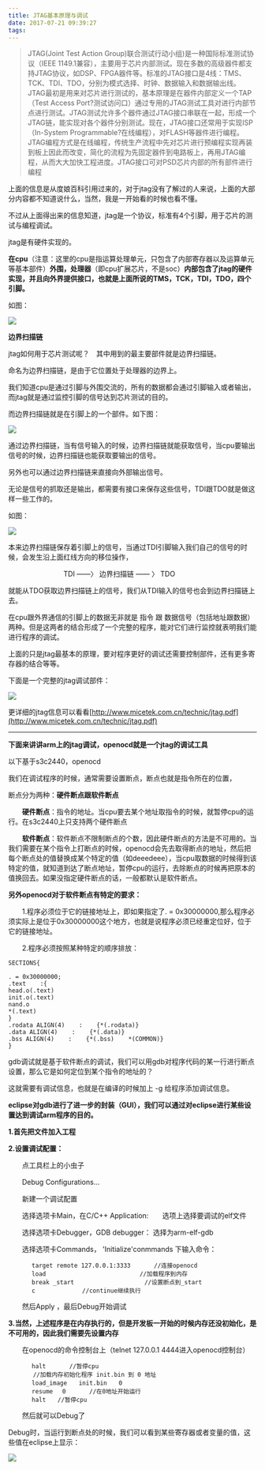 ```yaml
---
title: JTAG基本原理与调试
date: 2017-07-21 09:39:27
tags:
---
```

> JTAG(Joint Test Action Group)联合测试行动小组)是一种国际标准测试协议（IEEE 1149.1兼容），主要用于芯片内部测试。现在多数的高级器件都支持JTAG协议，如DSP、FPGA器件等。标准的JTAG接口是4线：TMS、 TCK、TDI、TDO，分别为模式选择、时钟、数据输入和数据输出线。　　JTAG最初是用来对芯片进行测试的，基本原理是在器件内部定义一个TAP（Test Access Port?测试访问口）通过专用的JTAG测试工具对进行内部节点进行测试。JTAG测试允许多个器件通过JTAG接口串联在一起，形成一个JTAG链，能实现对各个器件分别测试。现在，JTAG接口还常用于实现ISP（In-System Programmable?在线编程），对FLASH等器件进行编程。　　JTAG编程方式是在线编程，传统生产流程中先对芯片进行预编程实现再装到板上因此而改变，简化的流程为先固定器件到电路板上，再用JTAG编程，从而大大加快工程进度。JTAG接口可对PSD芯片内部的所有部件进行编程

上面的信息是从度娘百科引用过来的，对于jtag没有了解过的人来说，上面的大部分内容都不知道说什么，当然，我是一开始看的时候也看不懂。

不过从上面得出来的信息知道，jtag是一个协议，标准有4个引脚，用于芯片的测试与编程调试。

jtag是有硬件实现的。

**在cpu**（注意：这里的cpu是指运算处理单元，只包含了内部寄存器以及运算单元等基本部件）**外围，处理器**（即cpu扩展芯片，不是soc）**内部包含了jtag的硬件实现，并且向外界提供接口，也就是上面所说的TMS，TCK，TDI，TDO，四个引脚。**

如图：

![](http://images.cnitblog.com/blog/421096/201212/20171048-49f682eac36b429bbd608615efd8bf53.jpg)

**边界扫描链**

jtag如何用于芯片测试呢？　其中用到的最主要部件就是边界扫描链。

命名为边界扫描链，是由于它位置处于处理器的边界上。

我们知道cpu是通过引脚与外围交流的，所有的数据都会通过引脚输入或者输出，而jtag就是通过监控引脚的信号达到芯片测试的目的。

而边界扫描链就是在引脚上的一个部件。如下图：

![](http://images.cnitblog.com/blog/421096/201212/20174816-55688b71b7674c4480147f4a53502afc.jpg)

通过边界扫描链，当有信号输入的时候，边界扫描链就能获取信号，当cpu要输出信号的时候，边界扫描链也能获取要输出的信号。

另外也可以通过边界扫描链来直接向外部输出信号。

无论是信号的抓取还是输出，都需要有接口来保存这些信号，TDI跟TDO就是做这样一些工作的。

如图：

![](http://images.cnitblog.com/blog/421096/201212/20175937-9a32b061824745ef89a815ba914309ae.jpg)

本来边界扫描链保存着引脚上的信号，当通过TDI引脚输入我们自己的信号的时候，会发生沿上面红线方向的移位操作，

　　　　　　　　TDI ——〉 边界扫描链 —— 〉 TDO

就能从TDO获取边界扫描链上的信号，我们从TDI输入的信号也会到边界扫描链上去。

在cpu跟外界通信的引脚上的数据无非就是 指令 跟 数据信号（包括地址跟数据） 两种。但是这两者的结合形成了一个完整的程序，能对它们进行监控就表明我们能进行程序的调试。

上面的只是jtag最基本的原理，要对程序更好的调试还需要控制部件，还有更多寄存器的结合等等。

下面是一个完整的jtag调试部件：

![](http://images.cnitblog.com/blog/421096/201212/20181708-f5ce131936894c24b52b746aefab1965.jpg)

更详细的jtag信息可以看看[http://www.micetek.com.cn/technic/jtag.pdf](http://www.micetek.com.cn/technic/jtag.pdf)

* * *

**下面来讲讲arm上的jtag调试，openocd就是一个jtag的调试工具**

以下基于s3c2440，openocd

我们在调试程序的时候，通常需要设置断点，断点也就是指令所在的位置，

断点分为两种：**硬件断点跟软件断点**

　　**硬件断点**：指令的地址。当cpu要去某个地址取指令的时候，就暂停cpu的运行。在s3c2440上只支持两个硬件断点

　　**软件断点**：软件断点不限制断点的个数，因此硬件断点的方法是不可用的。当我们需要在某个指令上打断点的时候，openocd会先去取得断点的地址，然后把每个断点处的值替换成某个特定的值（如deeedeee），当cpu取数据的时候得到该特定的值，就知道到达了断点地址，暂停cpu的运行，去除断点的时候再把原本的值换回去。如果没指定硬件断点的话，一般都默认是软件断点。

**另外openocd对于软件断点有特定的要求：**

　　1.程序必须位于它的链接地址上，即如果指定了. = 0x30000000,那么程序必须实际上是位于0x30000000这个地方，也就是说程序必须已经重定位好，位于它的链接地址。

　　2.程序必须按照某种特定的顺序排放：

```
SECTIONS{

. = 0x30000000;
.text    :{
head.o(.text)
init.o(.text)
nand.o
*(.text)
}
.rodata ALIGN(4)    :    {*(.rodata)}
.data ALIGN(4)    :    {*(.data)}
.bss ALIGN(4)    :    {*(.bss)    *(COMMON)}
}
```
gdb调试就是基于软件断点的调试，我们可以用gdb对程序代码的某一行进行断点设置，那么它是如何定位到某个指令的地址的？

这就需要有调试信息，也就是在编译的时候加上 -g 给程序添加调试信息。

**eclipse对gdb进行了进一步的封装（GUI），我们可以通过对eclipse进行某些设置达到调试arm程序的目的。**

**1.首先把文件加入工程**

**2.设置调试配置：**

　　点工具栏上的小虫子

　　Debug Configurations...

　　新建一个调试配置

　　选择选项卡Main，在C/C++ Application:　　选项上选择要调试的elf文件

　　选择选项卡Debugger，GDB debugger： 选择为arm-elf-gdb

　　选择选项卡Commands， 'Initialize'conmmands 下输入命令：
```
　　　　target remote 127.0.0.1:3333　　　　//连接openocd
　　　　load　　　　　　　　　　　　　　　　//加载程序到内存
　　　　break _start　　　　　　　　　　　　//设置断点到_start
　　　　c　　　　　　　　//continue继续执行
```
　　然后Apply ，最后Debug开始调试

**3.当然，上述程序是在内存执行的，但是开发板一开始的时候内存还没初始化，是不可用的，因此我们需要先设置内存**

　　在openocd的命令控制台上（telnet 127.0.0.1 4444进入openocd控制台）

```
　　　　halt　　　　//暂停cpu
       //加载内存初始化程序 init.bin 到 0 地址
　　　　load_image　　init.bin　　0 　　
　　　　resume 　0　　　　//在0地址开始运行
　　　　halt　　//暂停cpu
```
　　然后就可以Debug了

Debug时，当运行到断点处的时候，我们可以看到某些寄存器或者变量的值，这些值在eclipse上显示：

![](http://images.cnitblog.com/blog/421096/201212/20193612-671ab99c310b4f7a8482c08843a85ce6.jpg)